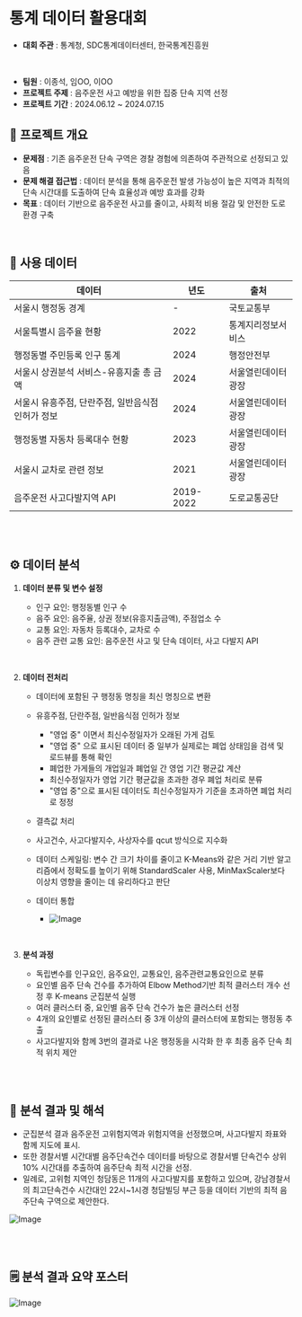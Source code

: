 # 통계 데이터 활용대회

* **대회 주관** : 통계청, SDC통계데이터센터, 한국통계진흥원
<br>

* **팀원** : 이종석, 임OO, 이OO
* **프로젝트 주제** : 음주운전 사고 예방을 위한 집중 단속 지역 선정
* **프로젝트 기간** : 2024.06.12 ~ 2024.07.15

## 📌 프로젝트 개요

- **문제점** : 기존 음주운전 단속 구역은 경찰 경험에 의존하여 주관적으로 선정되고 있음
- **문제 해결 접근법** : 데이터 분석을 통해 음주운전 발생 가능성이 높은 지역과 최적의 단속 시간대를 도출하여 단속 효율성과 예방 효과를 강화
- **목표** : 데이터 기반으로 음주운전 사고를 줄이고, 사회적 비용 절감 및 안전한 도로 환경 구축

<br>

## 📑 사용 데이터

|데이터|년도|출처|
|------|-----|-----|
|서울시 행정동 경계|-|국토교통부|
|서울특별시 음주율 현황|2022|통계지리정보서비스|
|행정동별 주민등록 인구 통계|2024|행정안전부|
|서울시 상권분석 서비스-유흥지출 총 금액|2024|서울열린데이터광장|
|서울시 유흥주점, 단란주점, 일반음식점 인허가 정보|2024|서울열린데이터광장|
|행정동별 자동차 등록대수 현황|2023|서울열린데이터광장|
|서울시 교차로 관련 정보|2021|서울열린데이터광장|
|음주운전 사고다발지역 API|2019-2022|도로교통공단|

<br>
<br>

## ⚙️ 데이터 분석

1. **데이터 분류 및 변수 설정**

    - 인구 요인: 행정동별 인구 수
    - 음주 요인: 음주율, 상권 정보(유흥지출금액), 주점업소 수
    - 교통 요인: 자동차 등록대수, 교차로 수
    - 음주 관련 교통 요인: 음주운전 사고 및 단속 데이터, 사고 다발지 API

<br>

2. **데이터 전처리**

    - 데이터에 포함된 구 행정동 명칭을 최신 명칭으로 변환
    - 유흥주점, 단란주점, 일반음식점 인허가 정보
        - "영업 중" 이면서 최신수정일자가 오래된 가게 검토
        - "영업 중" 으로 표시된 데이터 중 일부가 실제로는 폐업 상태임을 검색 및 로드뷰를 통해 확인
        - 폐업한 가게들의 개업일과 폐업일 간 영업 기간 평균값 계산
        - 최신수정일자가 영업 기간 평균값을 초과한 경우 폐업 처리로 분류
        - "영업 중"으로 표시된 데이터도 최신수정일자가 기준을 초과하면 폐업 처리로 정정
    - 결측값 처리
    - 사고건수, 사고다발지수, 사상자수를 qcut 방식으로 지수화
    - 데이터 스케일링: 변수 간 크기 차이를 줄이고 K-Means와 같은 거리 기반 알고리즘에서 정확도를 높이기 위해 StandardScaler 사용, MinMaxScaler보다 이상치 영향을 줄이는 데 유리하다고 판단
    - 데이터 통합

        - ![Image](https://github.com/user-attachments/assets/746cbe81-a22e-40f9-8fd5-32e48b2921a6)

<br>


3. **분석 과정**

    - 독립변수를 인구요인, 음주요인, 교통요인, 음주관련교통요인으로 분류
    - 요인별 음주 단속 건수를 추가하여 Elbow Method기반 최적 클러스터 개수 선정 후 K-means 군집분석 실행
    - 여러 클러스터 중, 요인별 음주 단속 건수가 높은 클러스터 선정
    - 4개의 요인별로 선정된 클러스터 중 3개 이상의 클러스터에 포함되는 행정동 추출
    - 사고다발지와 함께 3번의 결과로 나온 행정동을 시각화 한 후 최종 음주 단속 최적 위치 제안

<br>
<br>


## 🔎 분석 결과 및 해석

- 군집분석 결과 음주운전 고위험지역과 위험지역을 선정했으며, 사고다발지 좌표와 함께 지도에 표시. 
- 또한 경찰서별 시간대별 음주단속건수 데이터를 바탕으로 경찰서별 단속건수 상위 10% 시간대를 추출하여 음주단속 최적 시간을 선정.
- 일례로, 고위험 지역인 청담동은 11개의 사고다발지를 포함하고 있으며, 강남경찰서의 최고단속건수 시간대인 22시~1시경 청담빌딩 부근 등을 데이터 기반의 최적 음주단속 구역으로 제안한다.

![Image](https://github.com/user-attachments/assets/d0846aba-498b-40dd-a178-38eff121c04a)

<br>
<br>

## 🗒️ 분석 결과 요약 포스터

![Image](https://github.com/user-attachments/assets/b1365acb-0656-407c-aa6e-d19ac201b540)